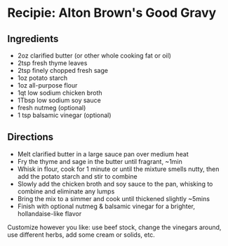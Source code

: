 # Recipie: Alton Brown's Good Gravy

## Ingredients

- 2oz clarified butter (or other whole cooking fat or oil)
- 2tsp fresh thyme leaves
- 2tsp finely chopped fresh sage
- 1oz potato starch
- 1oz all-purpose flour
- 1qt low sodium chicken broth
- 1Tbsp low sodium soy sauce
- fresh nutmeg (optional)
- 1 tsp balsamic vinegar (optional)

## Directions

- Melt clarified butter in a large sauce pan over medium heat
- Fry the thyme and sage in the butter until fragrant, ~1min
- Whisk in flour, cook for 1 minute or until the mixture smells nutty, then add the potato starch and stir to combine
- Slowly add the chicken broth and soy sauce to the pan, whisking to combine and eliminate any lumps
- Bring the mix to a simmer and cook until thickened slightly ~5mins
- Finish with optional nutmeg & balsamic vinegar for a brighter, hollandaise-like flavor

Customize however you like: use beef stock, change the vinegars around, use different herbs, add some cream or solids, etc.
